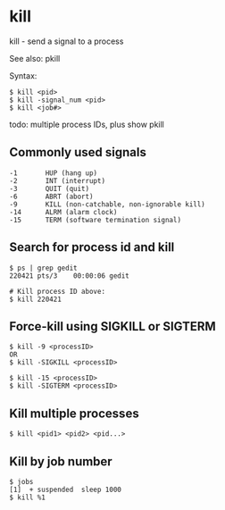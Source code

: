# kill

kill - send a signal to a process

See also: pkill

Syntax:
```
$ kill <pid>
$ kill -signal_num <pid>
$ kill <job#>
```

todo: multiple process IDs, plus show pkill

## Commonly used signals
```
-1       HUP (hang up)
-2       INT (interrupt)
-3       QUIT (quit)
-6       ABRT (abort)
-9       KILL (non-catchable, non-ignorable kill)
-14      ALRM (alarm clock)
-15      TERM (software termination signal)
```

## Search for process id and kill
```
$ ps | grep gedit
220421 pts/3    00:00:06 gedit

# Kill process ID above:
$ kill 220421
```

## Force-kill using SIGKILL or SIGTERM
```
$ kill -9 <processID>
OR
$ kill -SIGKILL <processID>

$ kill -15 <processID>
$ kill -SIGTERM <processID>
```

## Kill multiple processes
```
$ kill <pid1> <pid2> <pid...>
```

## Kill by job number
```
$ jobs
[1]  + suspended  sleep 1000
$ kill %1
```
